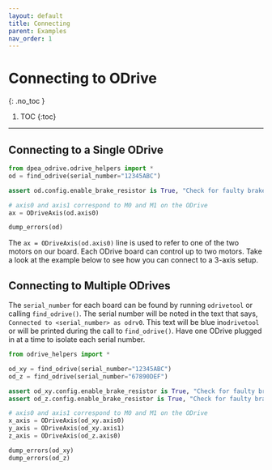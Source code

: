 ```yaml
---
layout: default
title: Connecting
parent: Examples
nav_order: 1
---
```


# Connecting to ODrive
{: .no_toc }

1. TOC
{:toc}
---
## Connecting to a Single ODrive
```python
from dpea_odrive.odrive_helpers import *
od = find_odrive(serial_number="12345ABC")

assert od.config.enable_brake_resistor is True, "Check for faulty brake resistor."

# axis0 and axis1 correspond to M0 and M1 on the ODrive
ax = ODriveAxis(od.axis0)

dump_errors(od)
```
The `ax = ODriveAxis(od.axis0)` line is used to refer to one of the two motors on our board. Each ODrive board can
control up to two motors. Take a look at the example below to see how you can connect to a 3-axis setup.

## Connecting to Multiple ODrives
The `serial_number` for each board can be found by running `odrivetool` or calling `find_odrive()`. The serial number 
will be noted in the text that says, `Connected to <serial_number> as odrv0`. This text will be blue in`odrivetool` or 
will be printed during the call to `find_odrive()`. Have one ODrive plugged in at a time to isolate each serial number.
```python
from odrive_helpers import *

od_xy = find_odrive(serial_number="12345ABC")
od_z = find_odrive(serial_number="67890DEF")

assert od_xy.config.enable_brake_resistor is True, "Check for faulty brake resistor."
assert od_z.config.enable_brake_resistor is True, "Check for faulty brake resistor."

# axis0 and axis1 correspond to M0 and M1 on the ODrive
x_axis = ODriveAxis(od_xy.axis0)
y_axis = ODriveAxis(od_xy.axis1)
z_axis = ODriveAxis(od_z.axis0)

dump_errors(od_xy)
dump_errors(od_z)
```
